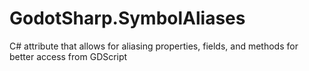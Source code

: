 # GodotSharp.SymbolAliases
C# attribute that allows for aliasing properties, fields, and methods for better access from GDScript
